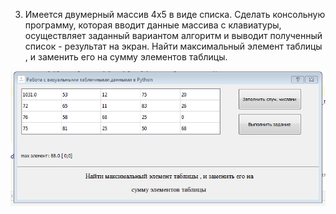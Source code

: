 ﻿3. Имеется двумерный массив 4x5 в виде списка. Сделать консольную программу, которая вводит данные массива с  клавиатуры, осуществляет заданный вариантом алгоритм и выводит полученный список - результат на экран. Найти максимальный элемент таблицы , и заменить его на
сумму элементов таблицы.




![srcreenshot](screen.PNG)
